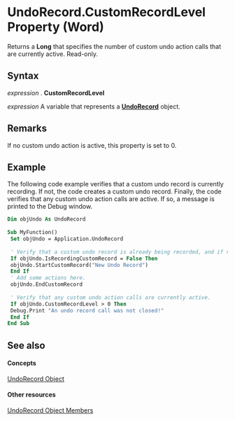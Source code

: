 
# UndoRecord.CustomRecordLevel Property (Word)

Returns a  **Long** that specifies the number of custom undo action calls that are currently active. Read-only.


## Syntax

 _expression_ . **CustomRecordLevel**

 _expression_ A variable that represents a **[UndoRecord](77bf9801-e940-e661-6bbe-20a8714d5dbd.md)** object.


## Remarks

If no custom undo action is active, this property is set to 0.


## Example

The following code example verifies that a custom undo record is currently recording. If not, the code creates a custom undo record. Finally, the code verifies that any custom undo action calls are active. If so, a message is printed to the Debug window.


```vb
Dim objUndo As UndoRecord 
 
Sub MyFunction() 
 Set objUndo = Application.UndoRecord 
 
 ' Verify that a custom undo record is already being recorded, and if not, start one 
 If objUndo.IsRecordingCustomRecord = False Then 
 objUndo.StartCustomRecord("New Undo Record") 
 End If 
 ' Add some actions here. 
 objUndo.EndCustomRecord 
 
 ' Verify that any custom undo action calls are currently active. 
 If objUndo.CustomRecordLevel > 0 Then 
 Debug.Print "An undo record call was not closed!" 
 End If 
End Sub 

```


## See also


#### Concepts


[UndoRecord Object](77bf9801-e940-e661-6bbe-20a8714d5dbd.md)
#### Other resources


[UndoRecord Object Members](50e7d978-f828-d595-9a03-89bd91b14685.md)
